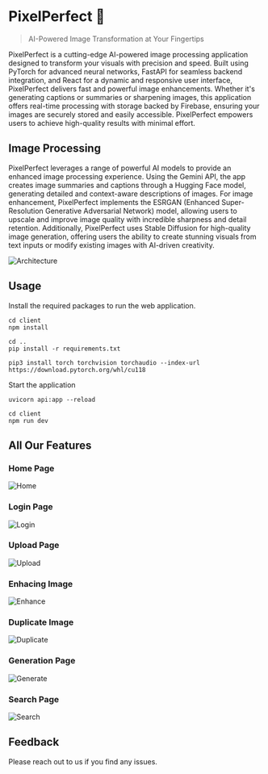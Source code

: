# PixelPerfect 📸
> AI-Powered Image Transformation at Your Fingertips

PixelPerfect is a cutting-edge AI-powered image processing application designed to transform your visuals with precision and speed. Built using PyTorch for advanced neural networks, FastAPI for seamless backend integration, and React for a dynamic and responsive user interface, PixelPerfect delivers fast and powerful image enhancements. Whether it's generating captions or summaries or sharpening images, this application offers real-time processing with storage backed by Firebase, ensuring your images are securely stored and easily accessible. PixelPerfect empowers users to achieve high-quality results with minimal effort.


## Image Processing

PixelPerfect leverages a range of powerful AI models to provide an enhanced image processing experience. Using the Gemini API, the app creates image summaries and captions through a Hugging Face model, generating detailed and context-aware descriptions of images. For image enhancement, PixelPerfect implements the ESRGAN (Enhanced Super-Resolution Generative Adversarial Network) model, allowing users to upscale and improve image quality with incredible sharpness and detail retention. Additionally, PixelPerfect uses Stable Diffusion for high-quality image generation, offering users the ability to create stunning visuals from text inputs or modify existing images with AI-driven creativity.

![Architecture](https://github.com/lohithgsk/PixelPerfect/blob/main/architectiure.png)

## Usage
Install the required packages to run the web application.
```shell
cd client
npm install

cd ..
pip install -r requirements.txt

pip3 install torch torchvision torchaudio --index-url https://download.pytorch.org/whl/cu118
```
Start the application
```shell
uvicorn api:app --reload

cd client
npm run dev
```

## All Our Features

### Home Page
![Home](https://github.com/Saminathan-77/Ideathon_2024/blob/main/img/home.jpeg)

### Login Page
![Login](https://github.com/Saminathan-77/Ideathon_2024/blob/main/img/login.jpeg)

### Upload Page
![Upload](https://github.com/Saminathan-77/Ideathon_2024/blob/main/img/upload.jpeg)

### Enhacing Image
![Enhance](https://github.com/Saminathan-77/Ideathon_2024/blob/main/img/enhance.jpeg)

### Duplicate Image
![Duplicate](https://github.com/Saminathan-77/Ideathon_2024/blob/main/img/duplicate.jpeg)

### Generation Page
![Generate](https://github.com/Saminathan-77/Ideathon_2024/blob/main/img/generate.jpeg)

### Search Page
![Search](https://github.com/Saminathan-77/Ideathon_2024/blob/main/img/search.jpeg)

## Feedback
Please reach out to us if you find any issues.

